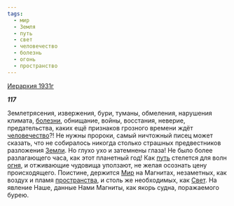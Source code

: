 ```yaml
---
tags:
  - мир
  - Земля
  - путь
  - свет
  - человечество
  - болезнь
  - огонь
  - пространство
---
```

[Иерархия 1931г](https://127.0.0.1:4002/agni/1931)

___117___

Землетрясения, извержения, бури, туманы, обмеления, нарушения климата, [болезни](../../../tags/#болезнь), обнищание, войны, восстания, неверие, предательства, каких ещё признаков грозного времени ждёт [человечество](../../../tags/#человечество)?! Не нужны пророки, самый ничтожный писец может сказать, что не собиралось никогда столько страшных предвестников разложения [Земли](../../../tags/#Земля). Но глухо ухо и затемнены глаза! Не было более разлагающего часа, как этот планетный год! Как [путь](../../../tags/#путь) стелется для волн [огня](../../../tags/#огонь), и отживающие чудовища уползают, не желая осознать цену происходящего. Поистине, держится [Мир](../../../tags/#мир) на Магнитах, незаметных, как воздух и пламя [пространства](../../../tags/#пространство), и столь же необходимых, как [Свет](../../../tags/#свет). На явление Наше, данные Нами Магниты, как якорь судна, поражаемого бурею.   

